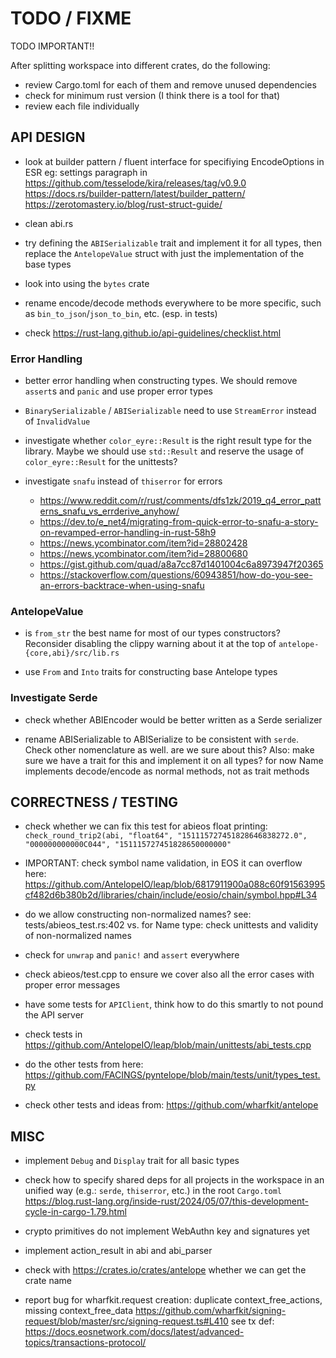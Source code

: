 # TODO / FIXME

TODO IMPORTANT!!

After splitting workspace into different crates, do the following:
- review Cargo.toml for each of them and remove unused dependencies
- check for minimum rust version (I think there is a tool for that)
- review each file individually


## API DESIGN

- look at builder pattern / fluent interface for specifiying EncodeOptions in ESR
eg: settings paragraph in https://github.com/tesselode/kira/releases/tag/v0.9.0
https://docs.rs/builder-pattern/latest/builder_pattern/
https://zerotomastery.io/blog/rust-struct-guide/

- clean abi.rs

- try defining the `ABISerializable` trait and implement it for all types, then replace the `AntelopeValue` struct with just the implementation of the base types

- look into using the `bytes` crate

- rename encode/decode methods everywhere to be more specific, such as `bin_to_json`/`json_to_bin`, etc. (esp. in tests)

- check <https://rust-lang.github.io/api-guidelines/checklist.html>

### Error Handling

- better error handling when constructing types. We should remove `assert`s and `panic` and use proper error types

- `BinarySerializable` / `ABISerializable` need to use `StreamError` instead of `InvalidValue`

- investigate whether `color_eyre::Result` is the right result type for the library. Maybe we should use `std::Result` and reserve the usage of `color_eyre::Result` for the unittests?

- investigate `snafu` instead of `thiserror` for errors
  - <https://www.reddit.com/r/rust/comments/dfs1zk/2019_q4_error_patterns_snafu_vs_errderive_anyhow/>
  - <https://dev.to/e_net4/migrating-from-quick-error-to-snafu-a-story-on-revamped-error-handling-in-rust-58h9>
  - <https://news.ycombinator.com/item?id=28802428>
  - <https://news.ycombinator.com/item?id=28800680>
  - <https://gist.github.com/quad/a8a7cc87d1401004c6a8973947f20365>
  - <https://stackoverflow.com/questions/60943851/how-do-you-see-an-errors-backtrace-when-using-snafu>

### AntelopeValue

- is `from_str` the best name for most of our types constructors? Reconsider disabling the clippy warning
  about it at the top of `antelope-{core,abi}/src/lib.rs`

- use `From` and `Into` traits for constructing base Antelope types

### Investigate Serde

- check whether ABIEncoder would be better written as a Serde serializer

- rename ABISerializable to ABISerialize to be consistent with `serde`. Check other nomenclature as well.
  are we sure about this?
  Also: make sure we have a trait for this and implement it on all types? for now Name implements decode/encode as normal methods, not as trait methods


## CORRECTNESS / TESTING

- check whether we can fix this test for abieos float printing:
  `check_round_trip2(abi, "float64", "151115727451828646838272.0", "000000000000C044", "151115727451828650000000"`

- IMPORTANT: check symbol name validation, in EOS it can overflow here:
  <https://github.com/AntelopeIO/leap/blob/6817911900a088c60f91563995cf482d6b380b2d/libraries/chain/include/eosio/chain/symbol.hpp#L34>

- do we allow constructing non-normalized names?
  see: tests/abieos_test.rs:402 vs.
  for Name type: check unittests and validity of non-normalized names

- check for `unwrap` and `panic!` and `assert` everywhere

- check abieos/test.cpp to ensure we cover also all the error cases with proper error messages

- have some tests for `APIClient`, think how to do this smartly to not pound the API server

- check tests in https://github.com/AntelopeIO/leap/blob/main/unittests/abi_tests.cpp

- do the other tests from here: <https://github.com/FACINGS/pyntelope/blob/main/tests/unit/types_test.py>

- check other tests and ideas from: https://github.com/wharfkit/antelope



## MISC

- implement `Debug` and `Display` trait for all basic types

- check how to specify shared deps for all projects in the workspace in an unified way (e.g.: `serde`, `thiserror`, etc.) in the root `Cargo.toml`
  https://blog.rust-lang.org/inside-rust/2024/05/07/this-development-cycle-in-cargo-1.79.html

- crypto primitives do not implement WebAuthn key and signatures yet

- implement action_result in abi and abi_parser

- check with <https://crates.io/crates/antelope> whether we can get the crate name

- report bug for wharfkit.request creation: duplicate context_free_actions, missing context_free_data
  https://github.com/wharfkit/signing-request/blob/master/src/signing-request.ts#L410
  see tx def: https://docs.eosnetwork.com/docs/latest/advanced-topics/transactions-protocol/
